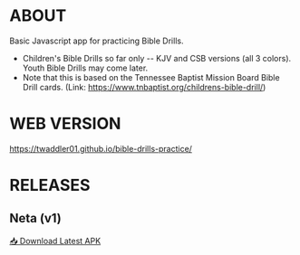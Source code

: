 # ABOUT
Basic Javascript app for practicing Bible Drills.

- Children's Bible Drills so far only -- KJV and CSB versions (all 3 colors). Youth Bible Drills may come later.
- Note that this is based on the Tennessee Baptist Mission Board Bible Drill cards. (Link: https://www.tnbaptist.org/childrens-bible-drill/)

# WEB VERSION
https://twaddler01.github.io/bible-drills-practice/

# RELEASES
## Neta (v1)
[📥 Download Latest APK](https://github.com/Twaddler01/BibleDrillsPracticeWV/releases/download/beta/com.twaddler01.BibleDrillsPractice-Signed.apk)
